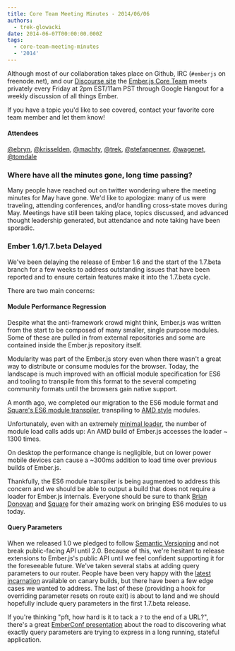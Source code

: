 ```yaml
---
title: Core Team Meeting Minutes - 2014/06/06
authors:
  - trek-glowacki
date: 2014-06-07T00:00:00.000Z
tags:
  - core-team-meeting-minutes
  - '2014'
---
```



Although most of our collaboration takes place on Github, IRC
(`#emberjs` on freenode.net), and our [Discourse site](http://discuss.emberjs.com/)
the [Ember.js Core Team](/team) meets privately every
Friday at 2pm EST/11am PST through Google Hangout for a weekly
discussion of all things Ember.

If you have a topic you'd like to see covered, contact your favorite
core team member and let them know!

#### Attendees

<!--   [@ebryn](https://twitter.com/ebryn),
  [@krisselden](https://twitter.com/krisselden),
  [@machty](https://twitter.com/machty),
  [@rwjblue](https://twitter.com/rwjblue),
  [@trek](https://twitter.com/trek),
  [@stefanpenner](https://twitter.com/stefanpenner),
  [@wagenet](https://twitter.com/wagenet),
  [@tomdale](https://twitter.com/tomdale),
  [@wifelette](https://twitter.com/wifelette),
  [@wycats](https://twitter.com/wycats) -->


[@ebryn](https://twitter.com/ebryn),
[@krisselden](https://twitter.com/krisselden),
[@machty](https://twitter.com/machty),
[@trek](https://twitter.com/trek),
[@stefanpenner](https://twitter.com/stefanpenner),
[@wagenet](https://twitter.com/wagenet),
[@tomdale](https://twitter.com/tomdale)

### Where have all the minutes gone, long time passing?

Many people have reached out on twitter wondering where the meeting
minutes for May have gone. We'd like to apologize: many of us were
traveling, attending conferences, and/or handling cross-state moves during May.
Meetings have still been taking place, topics discussed, and advanced thought
leadership generated, but attendance and note taking have been sporadic.

### Ember 1.6/1.7.beta Delayed

We've been delaying the release of Ember 1.6 and the start of the 1.7.beta
branch for a few weeks to address outstanding issues that have been reported
and to ensure certain features make it into the 1.7.beta cycle.

There are two main concerns:

#### Module Performance Regression

Despite what the anti-framework crowd might think, Ember.js was written from the
start to be composed of many smaller, single purpose modules. Some of these are
pulled in from external repositories and some are contained inside
the Ember.js repository itself.

Modularity was part of the Ember.js story even when there wasn't a great way to distribute
or consume modules for the browser. Today, the landscape is much improved with an official
module specification for ES6 and tooling to transpile from this format to the several
competing community formats until the browsers gain native support.

A month ago, we completed our migration to the ES6 module format and
[Square's ES6 module transpiler](https://github.com/square/es6-module-transpiler), transpiling to
[AMD style](https://github.com/amdjs/amdjs-api/blob/master/AMD.md) modules.

Unfortunately, even with an extremely [minimal loader](https://github.com/stefanpenner/loader.js),
the number of module load calls adds up: An AMD build of Ember.js accesses the loader ~ 1300 times.

On desktop the performance change is negligible, but on lower power mobile devices can cause
a ~300ms addition to load time over previous builds of Ember.js.

Thankfully, the ES6 module transpiler is being augmented to address this concern and we should be
able to output a build that does not require a loader for Ember.js internals. Everyone
should be sure to thank [Brian Donovan](https://twitter.com/eventualbuddha) and [Square](https://twitter.com/squareeng) for their amazing work on bringing ES6 modules to us today.

#### Query Parameters

When we released 1.0 we pledged to follow [Semantic Versioning](http://semver.org/) and not break public-facing API until 2.0. Because of this, we're hesitant to release extensions to Ember.js's
public API until we feel confident supporting it for the foreseeable future. We've taken several stabs
at adding query parameters to our router. People have been very happy with the [latest incarnation](/guides/routing/query-params/) available on canary builds, but there have been a few
edge cases we wanted to address. The last of these (providing a hook for overriding parameter resets
on route exit) is about to land and we should hopefully include query parameters in the first 1.7.beta release.

If you're thinking "pft, how hard is it to tack a `?` to the end of a URL?", there's a great [EmberConf presentation](https://www.youtube.com/watch?v=Syv_OTzHOr0) about the road to discovering what exactly query parameters are trying to express in a long running, stateful application.

